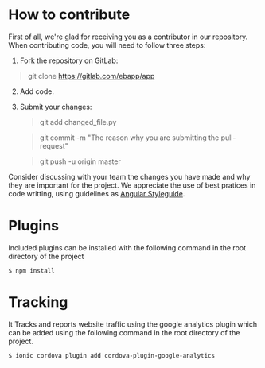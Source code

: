 # How to contribute

First of all, we're glad for receiving you as a contributor in our repository. When contributing code, you will need to follow three steps:

1. Fork the repository on GitLab:
> git clone https://gitlab.com/ebapp/app

2. Add code.

3. Submit your changes:

    > git add changed_file.py

    > git commit -m "The reason why you are submitting the pull-request"

    > git push -u origin master

Consider discussing with your team the changes you have made and why they are important for the project. 
We appreciate the use of best pratices in code writting, using guidelines as <a href="https://angular.io/guide/styleguide">Angular Styleguide</a>.


# Plugins
Included plugins can be installed with the following command in the root directory of the project

    $ npm install 

# Tracking 
It Tracks and reports website traffic using the google analytics plugin which can be added using the following command in the root directory of the project.
    
    $ ionic cordova plugin add cordova-plugin-google-analytics